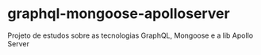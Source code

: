 # graphql-mongoose-apolloserver
Projeto de estudos sobre as tecnologias GraphQL, Mongoose e a lib Apollo Server

